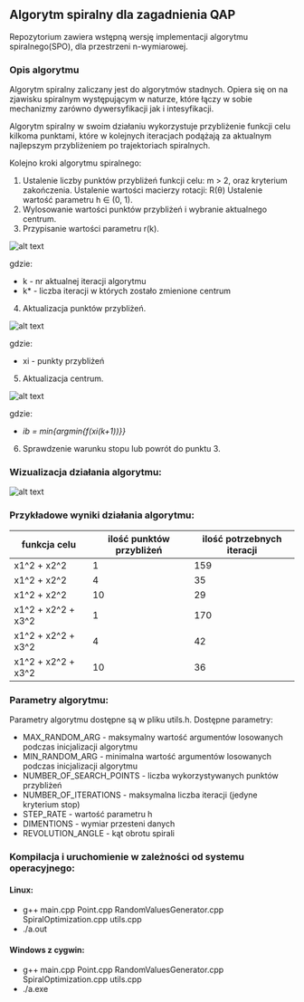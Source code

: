 ## Algorytm spiralny dla zagadnienia QAP

Repozytorium zawiera wstępną wersję implementacji algorytmu spiralnego(SPO), dla przestrzeni n-wymiarowej.

### Opis algorytmu

Algorytm spiralny zaliczany jest do algorytmów stadnych. Opiera się on na zjawisku spiralnym występującym w naturze, które łączy w sobie mechanizmy zarówno dywersyfikacji jak i intesyfikacji.

Algorytm spiralny w swoim działaniu wykorzystuje przybliżenie funkcji celu kilkoma punktami, które w kolejnych iteracjach podążają za aktualnym najlepszym przybliżeniem po trajektoriach spiralnych.

Kolejno kroki algorytmu spiralnego:
1. Ustalenie liczby punktów przybliżeń funkcji celu: m > 2, oraz kryterium zakończenia.
   Ustalenie wartości macierzy rotacji: R(θ)
   Ustalenie wartość parametru h ∈ (0, 1).
2. Wylosowanie wartości punktów przybliżeń i wybranie aktualnego centrum.
3. Przypisanie wartości parametru r(k).

![alt text](https://image.ibb.co/kpavgS/1.png "r(k)")

gdzie:
* k - nr aktualnej iteracji algorytmu
* k* - liczba iteracji w których zostało zmienione centrum
4. Aktualizacja punktów przybliżeń.

![alt text](https://image.ibb.co/csNGMS/2.png "nowe przyblizenia")

gdzie:
* xi - punkty przybliżeń

5. Aktualizacja centrum.

![alt text](https://image.ibb.co/idqaFn/3.png "nowe centrum")

gdzie:
* *ib = min{argmin{f(xi(k+1))}}*

6. Sprawdzenie warunku stopu lub powrót do punktu 3.

### Wizualizacja działania algorytmu:

![alt text](https://image.ibb.co/gq7Bo7/4.png "nowe centrum")

### Przykładowe wyniki działania algorytmu:

funkcja celu | ilość punktów przybliżeń | ilość potrzebnych iteracji
-|-|-
x1^2 + x2^2 | 1 | 159
x1^2 + x2^2 | 4 | 35
x1^2 + x2^2 | 10 | 29
x1^2 + x2^2 + x3^2 | 1 | 170
x1^2 + x2^2 + x3^2 | 4 | 42
x1^2 + x2^2 + x3^2 | 10 | 36




### Parametry algorytmu:

Parametry algorytmu dostępne są w pliku utils.h.
Dostępne parametry:
* MAX_RANDOM_ARG - maksymalny wartość argumentów losowanych podczas inicjalizacji algorytmu
* MIN_RANDOM_ARG - minimalna wartość argumentów losowanych podczas inicjalizacji algorytmu
* NUMBER_OF_SEARCH_POINTS - liczba wykorzystywanych punktów przybliżeń
* NUMBER_OF_ITERATIONS - maksymalna liczba iteracji (jedyne kryterium stop)
* STEP_RATE - wartość parametru h
* DIMENTIONS - wymiar przesteni danych
* REVOLUTION_ANGLE - kąt obrotu spirali

### Kompilacja i uruchomienie w zależności od systemu operacyjnego:

#### Linux:
* g++ main.cpp Point.cpp RandomValuesGenerator.cpp SpiralOptimization.cpp utils.cpp
* ./a.out

#### Windows z cygwin:
* g++ main.cpp Point.cpp RandomValuesGenerator.cpp SpiralOptimization.cpp utils.cpp
* ./a.exe

